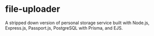 # file-uploader
A stripped down version of personal storage service built with Node.js, Express.js, Passport.js, PostgreSQL with Prisma, and EJS.